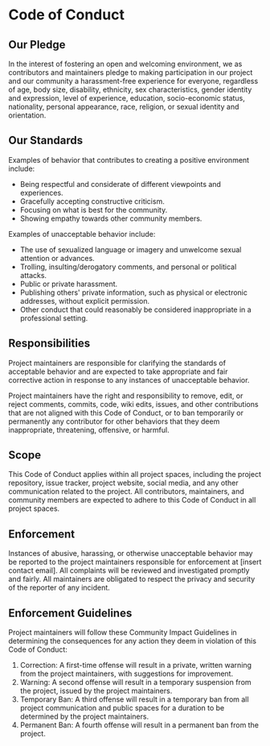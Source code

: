 # Code of Conduct

## Our Pledge

In the interest of fostering an open and welcoming environment, we as contributors and maintainers pledge to making participation in our project and our community a harassment-free experience for everyone, regardless of age, body size, disability, ethnicity, sex characteristics, gender identity and expression, level of experience, education, socio-economic status, nationality, personal appearance, race, religion, or sexual identity and orientation.

## Our Standards

Examples of behavior that contributes to creating a positive environment include:

- Being respectful and considerate of different viewpoints and experiences.
- Gracefully accepting constructive criticism.
- Focusing on what is best for the community.
- Showing empathy towards other community members.

Examples of unacceptable behavior include:

- The use of sexualized language or imagery and unwelcome sexual attention or advances.
- Trolling, insulting/derogatory comments, and personal or political attacks.
- Public or private harassment.
- Publishing others' private information, such as physical or electronic addresses, without explicit permission.
- Other conduct that could reasonably be considered inappropriate in a professional setting.

## Responsibilities

Project maintainers are responsible for clarifying the standards of acceptable behavior and are expected to take appropriate and fair corrective action in response to any instances of unacceptable behavior.

Project maintainers have the right and responsibility to remove, edit, or reject comments, commits, code, wiki edits, issues, and other contributions that are not aligned with this Code of Conduct, or to ban temporarily or permanently any contributor for other behaviors that they deem inappropriate, threatening, offensive, or harmful.

## Scope

This Code of Conduct applies within all project spaces, including the project repository, issue tracker, project website, social media, and any other communication related to the project. All contributors, maintainers, and community members are expected to adhere to this Code of Conduct in all project spaces.

## Enforcement

Instances of abusive, harassing, or otherwise unacceptable behavior may be reported to the project maintainers responsible for enforcement at [insert contact email]. All complaints will be reviewed and investigated promptly and fairly. All maintainers are obligated to respect the privacy and security of the reporter of any incident.

## Enforcement Guidelines

Project maintainers will follow these Community Impact Guidelines in determining the consequences for any action they deem in violation of this Code of Conduct:

1. Correction: A first-time offense will result in a private, written warning from the project maintainers, with suggestions for improvement.
2. Warning: A second offense will result in a temporary suspension from the project, issued by the project maintainers.
3. Temporary Ban: A third offense will result in a temporary ban from all project communication and public spaces for a duration to be determined by the project maintainers.
4. Permanent Ban: A fourth offense will result in a permanent ban from the project.
